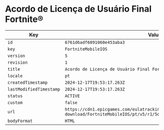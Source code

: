 # Acordo de Licença de Usuário Final Fortnite®

| Key | Value |
| --- | ----- |
| `id` | `6761d6adf6091060e453aba3` |
| `key` | `FortniteMobileIOS` |
| `version` | `5` |
| `revision` | `1` |
| `title` | `Acordo de Licença de Usuário Final Fortnite®` |
| `locale` | `pt` |
| `createdTimestamp` | `2024-12-17T19:53:17.263Z` |
| `lastModifiedTimestamp` | `2024-12-17T19:53:17.263Z` |
| `status` | `ACTIVE` |
| `custom` | `false` |
| `url` | `https://cdn1.epicgames.com/eulatracking-download/FortniteMobileIOS/pt/v5/r1/5d3b05e4fae281b49e9add822cfe7cb2.pdf` |
| `bodyFormat` | `HTML` |
